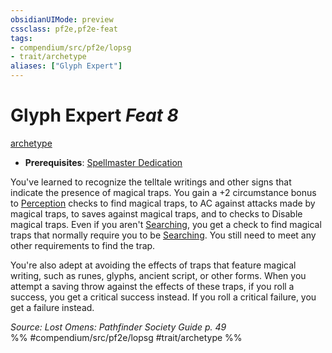 ```yaml
---
obsidianUIMode: preview
cssclass: pf2e,pf2e-feat
tags:
- compendium/src/pf2e/lopsg
- trait/archetype
aliases: ["Glyph Expert"]
---
```

# Glyph Expert  *Feat 8*  
[archetype](/rules/traits/archetype.md)  

- **Prerequisites**: [Spellmaster Dedication](/compendium/feats/spellmaster-dedication-locg.md)

You've learned to recognize the telltale writings and other signs that indicate the presence of magical traps. You gain a +2 circumstance bonus to [Perception](/compendium/skills.md#Perception) checks to find magical traps, to AC against attacks made by magical traps, to saves against magical traps, and to checks to Disable magical traps. Even if you aren't [Searching](/rules/actions/search.md), you get a check to find magical traps that normally require you to be [Searching](/rules/actions/search.md). You still need to meet any other requirements to find the trap.

You're also adept at avoiding the effects of traps that feature magical writing, such as runes, glyphs, ancient script, or other forms. When you attempt a saving throw against the effects of these traps, if you roll a success, you get a critical success instead. If you roll a critical failure, you get a failure instead.

*Source: Lost Omens: Pathfinder Society Guide p. 49*  
%% #compendium/src/pf2e/lopsg #trait/archetype %%